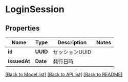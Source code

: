 # LoginSession

## Properties
Name | Type | Description | Notes
------------ | ------------- | ------------- | -------------
**id** | **UUID** | セッションUUID | 
**issuedAt** | **Date** | 発行日時 | 

[[Back to Model list]](../README.md#documentation-for-models) [[Back to API list]](../README.md#documentation-for-api-endpoints) [[Back to README]](../README.md)


